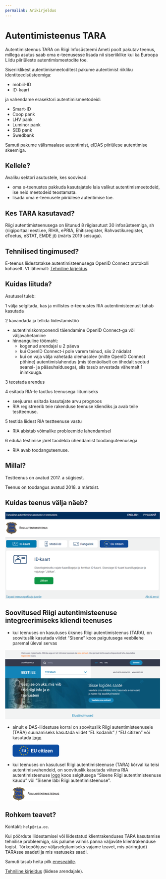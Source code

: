 ```yaml
---
permalink: Arikirjeldus
---
```


# Autentimisteenus TARA

Autentimisteenus TARA on Riigi Infosüsteemi Ameti poolt pakutav teenus, millega asutus saab oma e-teenusesse lisada nii siseriiklike kui ka Euroopa Liidu piiriüleste autentimismeetodite toe.

Siseriiklikest autentimismeetoditest pakume autentimist riikliku identiteedisüsteemiga:

- mobiil-ID
- ID-kaart

ja vahendame erasektori autentimismeetodeid: 

- Smart-ID
- Coop pank
- LHV pank
- Luminor pank
- SEB pank
- Swedbank

Samuti pakume välismaalase autentimist, eIDAS piiriülese autentimise skeemiga.

## Kellele?

 Avaliku sektori asutustele, kes soovivad:
- oma e-teenustes pakkuda kasutajatele laia valikut autentimismeetodeid, ise neid meetodeid teostamata.
- lisada oma e-teenusele piiriülese autentimise toe.

## Kes TARA kasutavad?

Riigi autentimisteenusega on liitunud 8 riigiasutust 30
infosüsteemiga, sh (riigiportaal eesti.ee, RIHA, ePRIA, Ehitisregister,
Rahvastikuregister, eToetus, eSTAT, EMDE jt) (märts 2019 seisuga).

## Tehnilised tingimused?

E-teenus liidestatakse autentimisteenusega OpenID Connect protokolli kohaselt. Vt lähemalt: [Tehniline kirjeldus](TehnilineKirjeldus).

## Kuidas liituda?

Asutusel tuleb:

1 välja selgitada, kas ja millistes e-teenustes RIA autentimisteenust tahab kasutada<br>

2 kavandada ja tellida liidestamistöö

- autentimiskomponendi täiendamine OpenID Connect-ga või väljavahetamine
- hinnanguline töömaht:
  - kogenud arendajal u 2 päeva
  - kui OpenID Connect-i pole varem teinud, siis 2 nädalat
  - kui on vaja välja vahetada olemasolev (mitte OpenID Connect põhine) autentimislahendus (mis tõenäoliselt on tihedalt seotud seansi- ja pääsuhaldusega), siis tasub arvestada vähemalt 1 inimkuuga.

3 teostada arendus<br>

4 esitada RIA-le taotlus teenusega liitumiseks<br>

- seejuures esitada kasutajate arvu prognoos
- RIA registreerib teie rakenduse teenuse kliendiks ja avab teile testteenuse.

5 testida liidest RIA testteenuse vastu

- RIA abistab võimalike probleemide lahendamisel

6 eduka testimise järel taodelda ühendamist toodanguteenusega

- RIA avab toodanguteenuse.

## Millal?

Testteenus on avatud 2017. a sügisest.

Teenus on toodangus avatud 2018. a märtsist.

## Kuidas teenus välja näeb?

<img src='img/KUVA-04.png' width='500'>

## Soovitused Riigi autentimisteenuse integreerimiseks kliendi teenuses

- kui teenuses on kasutuses üksnes Riigi autentimisteenus (TARA), on soovituslik kasutada viidet “Sisene” koos paigutusega veebilehe paremal üleval servas

<img src='img/eesti_ee.png' width='500'>

- ainult eIDAS-liidestuse korral on soovituslik Riigi autentimisteenusele (TARA) suunamiseks kasutada viidet “EL kodanik” / “EU citizen” või kasutada [logo](https://github.com/e-gov/TARA-Server/blob/master/disain/assets/eu_citizen_login_btn_190x50.svg)

  <img src='img/eu_citizen_login_btn_190x50_rgb.png' width='150'> 

- kui teenuses on kasutusel Riigi autentimisteenuse (TARA) kõrval ka teisi autentimisvahendeid, on soovituslik kasutada viitena RIA autentimisteenuse [logo](https://github.com/e-gov/TARA-Server/blob/master/disain/assets/tara_logo.svg) koos selgitusega “Sisene Riigi autentimisteenuse kaudu” või “Sisene läbi Riigi autentimisteenuse”.

  <img src='img/tara-logo-et.png' width='150'>


## Rohkem teavet?

Kontakt: `help@ria.ee`.

Kui pöördute liidestamisel või liidestatud klientrakenduses TARA kasutamise tehnilise probleemiga, siis palume valmis panna väljavõte klientrakenduse logist. Tõrkepõhjuse väljaselgitamiseks vajame teavet, mis päring(ud) TARAsse saadeti ja mis vastuseks saadi.

Samuti tasub heita pilk [eneseabile](Eneseabi).

[Tehniline kirjeldus](TehnilineKirjeldus) (liidese arendajale).

